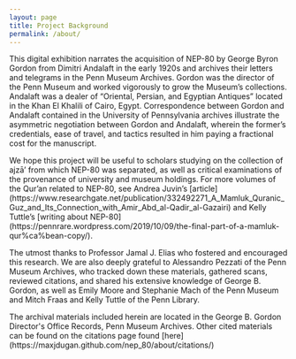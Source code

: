 ```yaml
---
layout: page
title: Project Background
permalink: /about/
---
```

<p>This digital exhibition narrates the acquisition of NEP-80 by George Byron Gordon from Dimitri Andalaft in the early 1920s and archives their letters and telegrams in the Penn Museum Archives. Gordon was the director of the Penn Museum and worked vigorously to grow the Museum’s collections. Andalaft was a dealer of “Oriental, Persian, and Egyptian Antiques” located in the Khan El Khalili of Cairo, Egypt. Correspondence between Gordon and Andalaft contained in the University of Pennsylvania archives illustrate the asymmetric negotiation between Gordon and Andalaft, wherein the former’s credentials, ease of travel, and tactics resulted in him paying a fractional cost for the manuscript.</p>

<p>We hope this project will be useful to scholars studying on the collection of ajzā’ from which NEP-80 was separated, as well as critical examinations of the provenance of university and museum holdings. For more volumes of the Qur’an related to NEP-80, see Andrea Juvin’s [article](https://www.researchgate.net/publication/332492271_A_Mamluk_Quranic_Guz_and_Its_Connection_with_Amir_Abd_al-Qadir_al-Gazairi) and Kelly Tuttle’s [writing about NEP-80](https://pennrare.wordpress.com/2019/10/09/the-final-part-of-a-mamluk-qur%ca%bean-copy/).</p>

<p>The utmost thanks to Professor Jamal J. Elias who fostered and encouraged this research. We are also deeply grateful to Alessandro Pezzati of the Penn Museum Archives, who tracked down these materials, gathered scans, reviewed citations, and shared his extensive knowledge of George B. Gordon, as well as Emily Moore and Stephanie Mach of the Penn Museum and Mitch Fraas and Kelly Tuttle of the Penn Library.</p>

<p>The archival materials included herein are located in the George B. Gordon Director's Office Records, Penn Museum Archives. Other cited materials can be found on the citations page found [here](https://maxjdugan.github.com/nep_80/about/citations/)</p>
